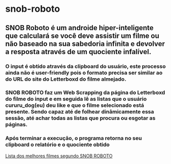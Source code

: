 # snob-roboto
<h2>SNOB Roboto é um androide hiper-inteligente que calculará se você deve assistir um filme ou não baseado na sua sabedoria infinita e devolver a resposta através de um quociente infalível.</h2>
<h3>O input é obtido através da clipboard do usuário, este processo ainda não é user-friendly pois o formato precisa ser similar ao do URL do site do Letterboxd do filme almejado.</h3>
<h3>SNOB ROBOTO faz um Web Scrapping da página do Letterboxd do filme do input e em seguida lê as listas que o usuário cururu_dog(eu) deu like e que o filme selecionado está presente. Sendo capaz até de folhear dinâmicamente essa sessão, até achar todas as listas que procura ou esgotar as páginas.</h3>
<h3>Após terminar a execução, o programa retorna no seu clipboard o relatório e o quociente obtido</h3>
<a href="https://letterboxd.com/cururu_dog/list/the-essentials-by-snob-roboto/">Lista dos melhores filmes segundo SNOB ROBOTO</a>
